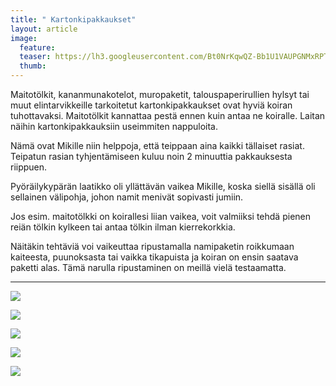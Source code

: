 ```yaml
---
title: " Kartonkipakkaukset"
layout: article
image:
  feature:
  teaser: https://lh3.googleusercontent.com/Bt0NrKqwQZ-Bb1U1VAUPGNMxRPTLymRaRWtSk0odPSw=w245
  thumb:
---
```


Maitotölkit, kananmunakotelot, muropaketit, talouspaperirullien hylsyt tai muut elintarvikkeille tarkoitetut kartonkipakkaukset ovat hyviä koiran tuhottavaksi. Maitotölkit kannattaa pestä ennen kuin antaa ne koiralle. Laitan näihin kartonkipakkauksiin useimmiten nappuloita.

Nämä ovat Mikille niin helppoja, että teippaan aina kaikki tällaiset rasiat. Teipatun rasian tyhjentämiseen kuluu noin 2 minuuttia pakkauksesta riippuen.

Pyöräilykypärän laatikko oli yllättävän vaikea Mikille, koska siellä sisällä oli sellainen välipohja, johon namit menivät sopivasti jumiin.

Jos esim. maitotölkki on koirallesi liian vaikea, voit valmiiksi tehdä pienen reiän tölkin kylkeen tai antaa tölkin ilman kierrekorkkia.

Näitäkin tehtäviä voi vaikeuttaa ripustamalla namipaketin roikkumaan kaiteesta, puunoksasta tai vaikka tikapuista ja koiran on ensin saatava paketti alas. Tämä narulla ripustaminen on meillä vielä testaamatta.

---

![](https://lh3.googleusercontent.com/U-ZijnUPEYXn1RWAJ5pYCjWMHFTntAx31S27X_PZe4o=w800)

![](https://lh3.googleusercontent.com/1DKg9sQq2y6JU4QeQr0N6MZ_GSYIcYzhwEJSrz0KpLw=w800)

![](https://lh3.googleusercontent.com/EarnIhphFDX0u3QrojcknkMGBHOMs3RUQNT8KLfySZ8=w800)

![](https://lh3.googleusercontent.com/mTwsd3rhTmbEo0L4up4VRfbWKUmAfUeKnCN-xdGQ9ck=w800)

![](https://lh3.googleusercontent.com/Wz0QCZIiaj1xlereqi_Mr86nlSNOVqEGBFGrLE55m7g=w800)

